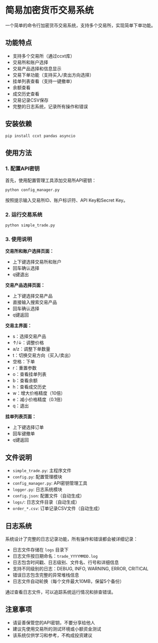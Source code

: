 # 简易加密货币交易系统

一个简单的命令行加密货币交易系统，支持多个交易所，实现简单下单功能。

## 功能特点

- 支持多个交易所（通过ccxt库）
- 交易所和账户选择
- 交易产品选择和信息显示
- 交易下单功能（支持买入/卖出方向选择）
- 挂单列表查看（支持一键撤单）
- 余额查看
- 成交历史查看
- 交易记录CSV保存
- 完整的日志系统，记录所有操作和错误

## 安装依赖

```bash
pip install ccxt pandas asyncio
```

## 使用方法

### 1. 配置API密钥

首先，使用配置管理工具添加交易所API密钥：

```bash
python config_manager.py
```

按照提示输入交易所ID、账户标识符、API Key和Secret Key。

### 2. 运行交易系统

```bash
python simple_trade.py
```

### 3. 使用说明

**交易所和账户选择页面：**

- 上下键选择交易所和账户
- 回车确认选择
- q键退出

**交易产品选择页面：**

- 上下键选择交易产品
- 直接输入搜索交易产品
- 回车确认选择
- q键返回

**交易主界面：**

- s：选择交易产品
- ↑/↓：调整价格
- a/z：调整下单数量
- t：切换交易方向（买入/卖出）
- 空格：下单
- r：重置参数
- o：查看挂单列表
- b：查看余额
- h：查看成交历史
- w：增大价格精度（10倍）
- e：减小价格精度（0.1倍）
- q：退出

**挂单列表页面：**

- 上下键选择订单
- 回车键撤单
- q键返回

## 文件说明

- `simple_trade.py`: 主程序文件
- `config.py`: 配置管理模块
- `config_manager.py`: API密钥管理工具
- `logger.py`: 日志系统模块
- `config.json`: 配置文件（自动生成）
- `logs/`: 日志文件目录（自动生成）
- `order_*.csv`: 订单记录CSV文件（自动生成）

## 日志系统

系统设计了完整的日志记录功能，所有操作和错误都会被详细记录：

- 日志文件存储在 `logs` 目录下
- 日志文件按日期命名：`trade_YYYYMMDD.log`
- 日志包含时间戳、日志级别、文件名、行号和详细信息
- 支持不同级别的日志：DEBUG, INFO, WARNING, ERROR, CRITICAL
- 错误日志包含完整的异常堆栈信息
- 日志文件自动轮换（每个文件最大10MB，保留5个备份）

通过查看日志文件，可以追踪系统运行情况和排查错误。

## 注意事项

- 请妥善保管您的API密钥，不要分享给他人
- 建议先使用交易所的测试环境或小额资金测试
- 该系统仅供学习和参考，不构成投资建议

